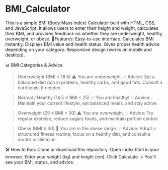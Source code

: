 # BMI_Calculator
This is a simple BMI (Body Mass Index) Calculator built with HTML, CSS, and JavaScript. It allows users to enter their height and weight, calculates their BMI, and provides feedback on whether they are underweight, healthy, overweight, or obese.
🚀Features:
Easy-to-use interface.
Calculates BMI instantly.
Displays BMI value and health status.
Gives proper health advice depending on your category.
Responsive design (works on mobile and desktop).

📊 BMI Categories & Advice
>Underweight (BMI < 18.5)
⚠️ You are underweight.
💡 Advice: Eat a balanced diet rich in proteins, healthy carbs, and good fats. Consult a nutritionist if needed.

>Normal / Healthy (18.5 ≤ BMI < 25)
✅ You are healthy!
💡 Advice: Maintain your current lifestyle, eat balanced meals, and stay active.

>Overweight (25 ≤ BMI < 30)
⚠️ You are overweight.
💡 Advice: Try regular exercise, reduce sugary foods, and maintain portion control.

>Obese (BMI ≥ 30)
🚨 You are in the obese range.
💡 Advice: Adopt a structured fitness routine, focus on a healthy diet, and consult a doctor or dietician.

🛠️ How to Run:
Clone or download this repository.
Open index.html in your browser.
Enter your weight (kg) and height (cm).
Click Calculate → You’ll see your BMI, status, and advice.
